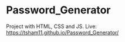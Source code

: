 # Password_Generator
Project with HTML, CSS and JS. Live: https://tsham11.github.io/Password_Generator/
